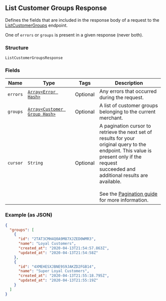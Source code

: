 ## List Customer Groups Response

Defines the fields that are included in the response body of
a request to the [ListCustomerGroups](#endpoint-listcustomergroups) endpoint.

One of `errors` or `groups` is present in a given response (never both).

### Structure

`ListCustomerGroupsResponse`

### Fields

| Name | Type | Tags | Description |
|  --- | --- | --- | --- |
| `errors` | [`Array<Error Hash>`](/doc/models/error.md) | Optional | Any errors that occurred during the request. |
| `groups` | [`Array<Customer Group Hash>`](/doc/models/customer-group.md) | Optional | A list of customer groups belonging to the current merchant. |
| `cursor` | `String` | Optional | A pagination cursor to retrieve the next set of results for your<br>original query to the endpoint. This value is present only if the request<br>succeeded and additional results are available.<br><br>See the [Pagination guide](https://developer.squareup.com/docs/working-with-apis/pagination) for more information. |

### Example (as JSON)

```json
{
  "groups": [
    {
      "id": "2TAT3CMH4Q0A9M87XJZED0WMR3",
      "name": "Loyal Customers",
      "created_at": "2020-04-13T21:54:57.863Z",
      "updated_at": "2020-04-13T21:54:58Z"
    },
    {
      "id": "4XMEHESXJBNE9S9JAKZD2FGB14",
      "name": "Super Loyal Customers",
      "created_at": "2020-04-13T21:55:18.795Z",
      "updated_at": "2020-04-13T21:55:19Z"
    }
  ]
}
```

